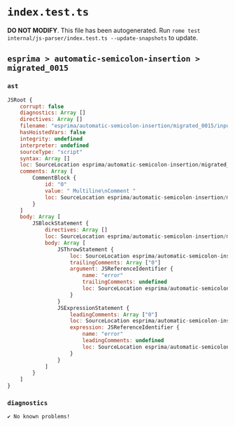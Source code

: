 # `index.test.ts`

**DO NOT MODIFY**. This file has been autogenerated. Run `rome test internal/js-parser/index.test.ts --update-snapshots` to update.

## `esprima > automatic-semicolon-insertion > migrated_0015`

### `ast`

```javascript
JSRoot {
	corrupt: false
	diagnostics: Array []
	directives: Array []
	filename: "esprima/automatic-semicolon-insertion/migrated_0015/input.js"
	hasHoistedVars: false
	integrity: undefined
	interpreter: undefined
	sourceType: "script"
	syntax: Array []
	loc: SourceLocation esprima/automatic-semicolon-insertion/migrated_0015/input.js 1:0-3:0
	comments: Array [
		CommentBlock {
			id: "0"
			value: " Multiline\nComment "
			loc: SourceLocation esprima/automatic-semicolon-insertion/migrated_0015/input.js 1:13-2:10
		}
	]
	body: Array [
		JSBlockStatement {
			directives: Array []
			loc: SourceLocation esprima/automatic-semicolon-insertion/migrated_0015/input.js 1:0-2:18
			body: Array [
				JSThrowStatement {
					loc: SourceLocation esprima/automatic-semicolon-insertion/migrated_0015/input.js 1:2-1:13
					trailingComments: Array ["0"]
					argument: JSReferenceIdentifier {
						name: "error"
						trailingComments: undefined
						loc: SourceLocation esprima/automatic-semicolon-insertion/migrated_0015/input.js 1:8-1:13 (error)
					}
				}
				JSExpressionStatement {
					leadingComments: Array ["0"]
					loc: SourceLocation esprima/automatic-semicolon-insertion/migrated_0015/input.js 2:10-2:16
					expression: JSReferenceIdentifier {
						name: "error"
						leadingComments: undefined
						loc: SourceLocation esprima/automatic-semicolon-insertion/migrated_0015/input.js 2:10-2:15 (error)
					}
				}
			]
		}
	]
}
```

### `diagnostics`

```
✔ No known problems!

```
